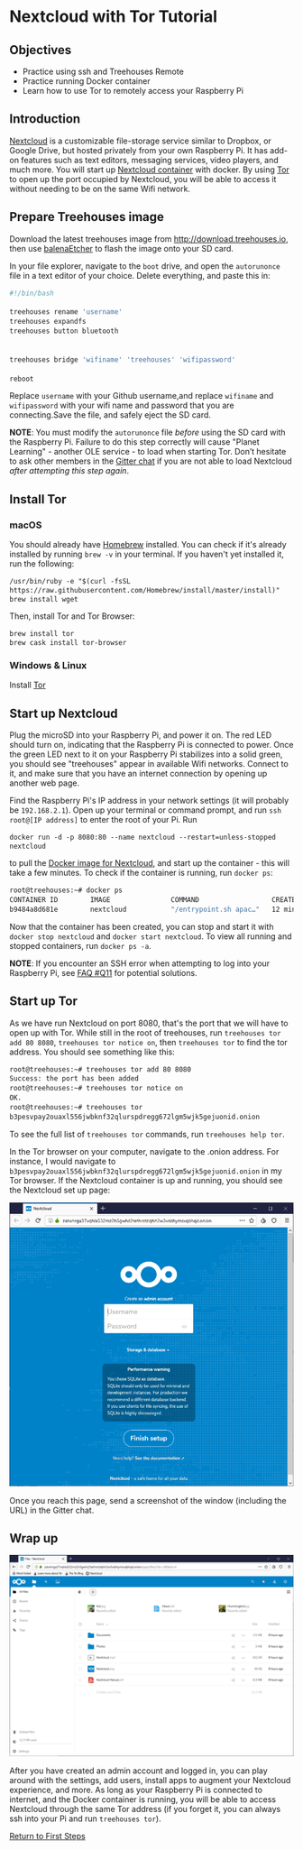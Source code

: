 # Nextcloud with Tor Tutorial

## Objectives

* Practice using ssh and Treehouses Remote  
* Practice running Docker container
* Learn how to use Tor to remotely access your Raspberry Pi  

## Introduction

[Nextcloud](https://nextcloud.com/) is a customizable file-storage service similar to Dropbox, or Google Drive, but hosted privately from your own Raspberry Pi.  It has add-on features such as text editors, messaging services, video players, and much more. You will start up [Nextcloud container](https://hub.docker.com/_/nextcloud/) with docker. By using [Tor](https://torproject.org) to open up the port occupied by Nextcloud, you will be able to access it without needing to be on the same Wifi network.

## Prepare Treehouses image

Download the latest treehouses image from http://download.treehouses.io, then use [balenaEtcher](https://etcher.io) to flash the image onto your SD card.  

In your file explorer, navigate to the `boot` drive, and open the `autorunonce` file in a text editor of your choice.  Delete everything, and paste this in:
	
```bash
#!/bin/bash

treehouses rename 'username'
treehouses expandfs
treehouses button bluetooth


treehouses bridge 'wifiname' 'treehouses' 'wifipassword'

reboot
```
Replace `username` with your Github username,and replace `wifiname` and `wifipassword` with your wifi name and password that you are connecting.Save the file, and safely eject the SD card.

**NOTE**: You must modify the `autorunonce` file _before_ using the SD card with the Raspberry Pi. Failure to do this step correctly will cause "Planet Learning" - another OLE service - to load when starting Tor. Don’t hesitate to ask other members in the [Gitter chat](https://gitter.im/treehouses/Lobby) if you are not able to load Nextcloud _after attempting this step again_.  


## Install Tor 

### macOS

You should already have [Homebrew](https://brew.sh) installed.  You can check if it's already installed by running `brew -v` in your terminal.  If you haven't yet installed it, run the following:
```
/usr/bin/ruby -e "$(curl -fsSL https://raw.githubusercontent.com/Homebrew/install/master/install)"
brew install wget
```

Then, install Tor and Tor Browser:
```
brew install tor
brew cask install tor-browser
```

### Windows & Linux

Install [Tor](https://www.torproject.org/download/)

## Start up Nextcloud

Plug the microSD into your Raspberry Pi, and power it on.  The red LED should turn on, indicating that the Raspberry Pi is connected to power.  Once the green LED next to it on your Raspberry Pi stabilizes into a solid green, you should see "treehouses" appear in available Wifi networks.  Connect to it, and make sure that you have an internet connection by opening up another web page.  

Find the Raspberry Pi's IP address in your network settings (it will probably be `192.168.2.1`).  Open up your terminal or command prompt, and run `ssh root@[IP address]` to enter the root of your Pi.  Run 
```
docker run -d -p 8080:80 --name nextcloud --restart=unless-stopped nextcloud
```
to pull the [Docker image for Nextcloud](https://hub.docker.com/_/nextcloud/), and start up the container - this will take a few minutes.  To check if the container is running, run `docker ps`:
```bash
root@treehouses:~# docker ps
CONTAINER ID        IMAGE               COMMAND                  CREATED             STATUS              PORTS                  NAMES
b9484a8d681e        nextcloud           "/entrypoint.sh apac…"   12 minutes ago      Up 12 minutes       0.0.0.0:8080->80/tcp   nextcloud
```
Now that the container has been created, you can stop and start it with `docker stop nextcloud` and `docker start nextcloud`.  To view all running and stopped containers, run `docker ps -a`.

**NOTE**: If you encounter an SSH error when attempting to log into your Raspberry Pi, see [FAQ #Q11](faq.md#Q11:_What_if_you_encounter_Host_key_verification_fail%3F) for potential solutions.

## Start up Tor

As we have run Nextcloud on port 8080, that's the port that we will have to open up with Tor.  While still in the root of treehouses, run `treehouses tor add 80 8080`, `treehouses tor notice on`, then `treehouses tor` to find the tor address.  You should see something like this:
```bash
root@treehouses:~# treehouses tor add 80 8080
Success: the port has been added
root@treehouses:~# treehouses tor notice on
OK.
root@treehouses:~# treehouses tor
b3pesvpay2ouaxl556jwbknf32qlurspdregg672lgm5wjk5gejuonid.onion
```
To see the full list of `treehouses tor` commands, run `treehouses help tor`.  

In the Tor browser on your computer, navigate to the .onion address.  For instance, I would navigate to `b3pesvpay2ouaxl556jwbknf32qlurspdregg672lgm5wjk5gejuonid.onion` in my Tor browser.  If the Nextcloud container is up and running, you should see the Nextcloud set up page:  

![](images/nextcloud-login.png)

Once you reach this page, send a screenshot of the window (including the URL) in the Gitter chat.

## Wrap up    

![](images/nextcloud-dashboard.png)

After you have created an admin account and logged in, you can play around with the settings, add users, install apps to augment your Nextcloud experience, and more.  As long as your Raspberry Pi is connected to internet, and the Docker container is running, you will be able to access Nextcloud through the same Tor address (if you forget it, you can always ssh into your Pi and run `treehouses tor`).


[Return to First Steps](firststeps.md)

